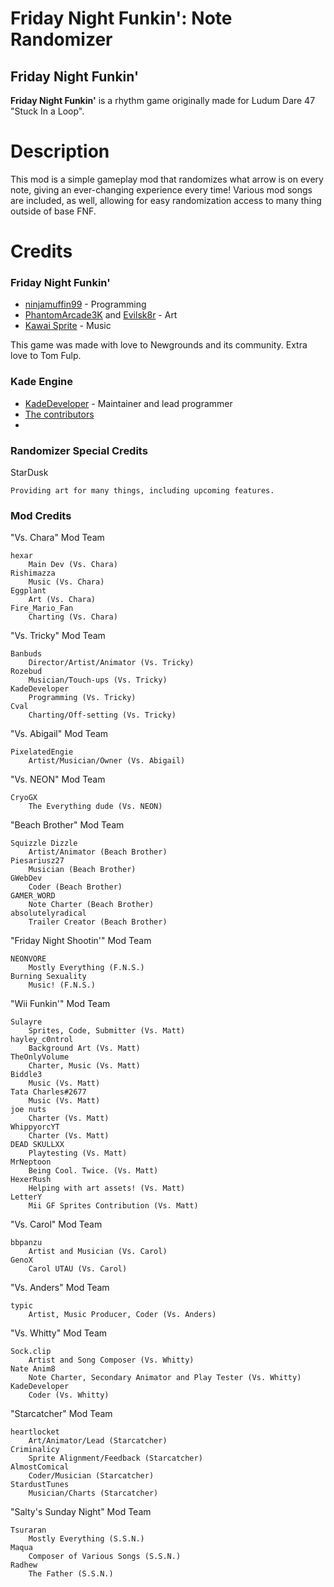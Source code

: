 # Friday Night Funkin': Note Randomizer
## Friday Night Funkin'
**Friday Night Funkin'** is a rhythm game originally made for Ludum Dare 47 "Stuck In a Loop".

# Description
This mod is a simple gameplay mod that randomizes what arrow is on every note, giving an ever-changing experience every time!
Various mod songs are included, as well, allowing for easy randomization access to many thing outside of base FNF.


# Credits
### Friday Night Funkin'
 - [ninjamuffin99](https://twitter.com/ninja_muffin99) - Programming
 - [PhantomArcade3K](https://twitter.com/phantomarcade3k) and [Evilsk8r](https://twitter.com/evilsk8r) - Art
 - [Kawai Sprite](https://twitter.com/kawaisprite) - Music

This game was made with love to Newgrounds and its community. Extra love to Tom Fulp.
### Kade Engine
- [KadeDeveloper](https://twitter.com/KadeDeveloper) - Maintainer and lead programmer
- [The contributors](https://github.com/KadeDev/Kade-Engine/graphs/contributors)
- 
### Randomizer Special Credits
StarDusk

	Providing art for many things, including upcoming features.
### Mod Credits
"Vs. Chara" Mod Team

    hexar
        Main Dev (Vs. Chara)
    Rishimazza
        Music (Vs. Chara)
    Eggplant
        Art (Vs. Chara)
    Fire_Mario_Fan
        Charting (Vs. Chara)
	
"Vs. Tricky" Mod Team

    Banbuds
        Director/Artist/Animator (Vs. Tricky)
    Rozebud
        Musician/Touch-ups (Vs. Tricky)
    KadeDeveloper
        Programming (Vs. Tricky)
    Cval
        Charting/Off-setting (Vs. Tricky)

"Vs. Abigail" Mod Team

    PixelatedEngie
        Artist/Musician/Owner (Vs. Abigail)
	
"Vs. NEON" Mod Team

    CryoGX
        The Everything dude (Vs. NEON)

"Beach Brother" Mod Team

    Squizzle Dizzle
        Artist/Animator (Beach Brother)
    Piesariusz27
        Musician (Beach Brother)
    GWebDev
        Coder (Beach Brother)
    GAMER_WORD
        Note Charter (Beach Brother)
    absolutelyradical
        Trailer Creator (Beach Brother)

"Friday Night Shootin'" Mod Team

    NEONVORE
        Mostly Everything (F.N.S.)
    Burning Sexuality
        Music! (F.N.S.)

"Wii Funkin'" Mod Team

    Sulayre
        Sprites, Code, Submitter (Vs. Matt)
    hayley_c0ntrol
        Background Art (Vs. Matt)
    TheOnlyVolume
        Charter, Music (Vs. Matt)
    Biddle3
        Music (Vs. Matt)
    Tata Charles#2677
        Music (Vs. Matt)
    joe nuts
        Charter (Vs. Matt)
    WhippyorcYT
        Charter (Vs. Matt)
    DEAD SKULLXX
        Playtesting (Vs. Matt)
    MrNeptoon
        Being Cool. Twice. (Vs. Matt)
    HexerRush
        Helping with art assets! (Vs. Matt)
    LetterY
        Mii GF Sprites Contribution (Vs. Matt)

"Vs. Carol" Mod Team

    bbpanzu
        Artist and Musician (Vs. Carol)
    GenoX
        Carol UTAU (Vs. Carol)

"Vs. Anders" Mod Team

    typic
        Artist, Music Producer, Coder (Vs. Anders)

"Vs. Whitty" Mod Team

    Sock.clip
        Artist and Song Composer (Vs. Whitty)
    Nate Anim8
        Note Charter, Secondary Animator and Play Tester (Vs. Whitty)
    KadeDeveloper
        Coder (Vs. Whitty)

"Starcatcher" Mod Team

    heartlocket
        Art/Animator/Lead (Starcatcher)
    Criminalicy
        Sprite Alignment/Feedback (Starcatcher)
    AlmostComical
        Coder/Musician (Starcatcher)
    StardustTunes
        Musician/Charts (Starcatcher)
	

"Salty's Sunday Night" Mod Team

    Tsuraran
        Mostly Everything (S.S.N.)
    Maqua
        Composer of Various Songs (S.S.N.)
    Radhew
        The Father (S.S.N.)
